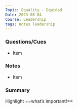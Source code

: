 ```yaml
---
Topic: Equality - Equidad
Date: 2023-08-04
Course: Leadership
tags: notes leadership
---
```


### Questions/Cues
- Item

### Notes
- Item

### Summary
Highlight ==what’s important!==